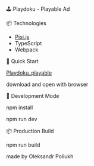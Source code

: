 🕹️ Playdoku - Playable Ad

📦 Technologies

- [Pixi.js](https://pixijs.com/)
- TypeScript
- Webpack
  
🚀 Quick Start

[Playdoku_playable](https://github.com/OleksandrPoliukh/Playdoku_playable_test_task/tree/main/ReadyForUseHTMLFile) 

download and open with browser

🔧 Development Mode

npm install

npm run dev

📦 Production Build

npm run build

made by Oleksandr Poliukh
